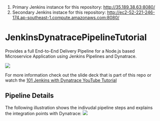 1. Primary Jenkins instance for this repository: http://35.189.38.63:8080/
2. Secondary Jenkins instace for this repository: http://ec2-52-221-246-174.ap-southeast-1.compute.amazonaws.com:8080/

# JenkinsDynatracePipelineTutorial
Provides a full End-to-End Delivery Pipeline for a Node.js based Microservice Application using Jenkins Pipelines and Dynatrace. 

![](./images/overview.png)

For more information check out the slide deck that is part of this repo or watch the [101 Jenkins with Dynatrace YouTube Tutorial](https://www.youtube.com/watch?v=-7uWYNXbhig&list=PLqt2rd0eew1YFx9m8dBFSiGYSBcDuWG38&index=3&t=0s)

## Pipeline Details
The following illustration shows the indivudal pipeline steps and explains the integration points with Dynatrace:
![](./images/pipelinedetails.png)
